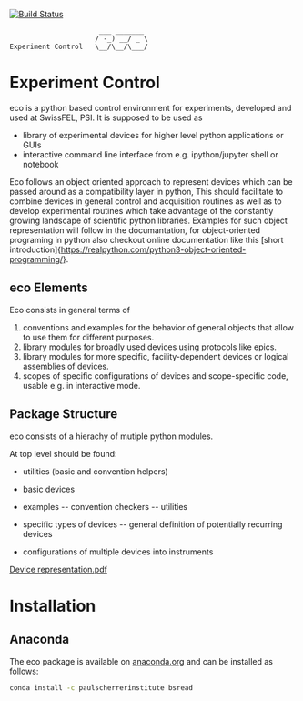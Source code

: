 [![Build Status](https://travis-ci.org/paulscherrerinstitute/eco.svg?branch=master)](https://travis-ci.org/paulscherrerinstitute/eco)
                                                             
                          ___ _______
                         / -_) __/ _ \ 
    Experiment Control   \__/\__/\___/

# Experiment Control
eco is a python based control environment for experiments, developed and used at SwissFEL, PSI.
It is supposed to be used as 
- library of experimental devices for higher level python applications or GUIs
- interactive command line interface from e.g. ipython/jupyter shell or notebook

Eco follows an object oriented approach to represent devices which can be passed around as a compatibility layer in python, This should facilitate to combine devices in general control and acquisition routines as well as to develop experimental routines which take advantage of the constantly growing landscape of scientific python libraries.
Examples for such object representation will follow in the documantation, for object-oriented programing in python also checkout online documentation like this [short introduction]{https://realpython.com/python3-object-oriented-programming/}.

## eco Elements
Eco consists in general terms of
1. conventions and examples for the behavior of general objects that allow to use them for different purposes.
2. library modules for broadly used devices using protocols like epics.
3. library modules for more specific, facility-dependent devices or logical assemblies of devices.
4. scopes of specific configurations of devices and scope-specific code, usable e.g. in interactive mode.

## Package Structure
eco consists of a hierachy of mutiple python modules.

At top level should be found:
- utilities (basic and convention helpers)
- basic devices
- examples
-- convention checkers
-- utilities

- specific types of devices
-- general definition of potentially recurring devices
- configurations of multiple devices into instruments


[Device representation.pdf](https://github.com/paulscherrerinstitute/eco/files/2453401/Device.representation.pdf)

# Installation

## Anaconda

The eco package is available on [anaconda.org](https://anaconda.org/paulscherrerinstitute/eco) and can be installed as follows:

```bash
conda install -c paulscherrerinstitute bsread
```
